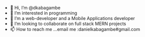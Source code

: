 - 👋 Hi, I’m @dkabagambe
- 👀 I’m interested in programming
- 🌱 I’m a web-developer and a Mobile Applications developer
- 💞️ I’m looking to collaborate on full stack MERN projects
- 📫 How to reach me ...email me :danielkabagambe#gmail.com

<!---
dkabagambe/dkabagambe is a ✨ special ✨ repository because its `README.md` (this file) appears on your GitHub profile.
You can click the Preview link to take a look at your changes.
--->
